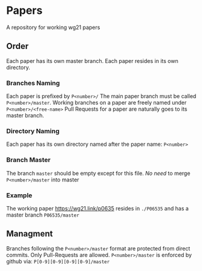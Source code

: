 # Papers
A repository for working wg21 papers

## Order
Each paper has its own master branch.
Each paper resides in its own directory.

### Branches Naming
Each paper is prefixed by `P<number>/`
The main paper branch must be called `P<number>/master`.
Working branches on a paper are freely named under `P<number>/<free-name>`
Pull Requests for a paper are naturally goes to its master branch.

### Directory Naming
Each paper has its own directory named after the paper name: `P<number>`

### Branch Master
The branch `master` should be empty except for this file.
*No need* to merge `P<number>/master` into master

### Example
The working paper https://wg21.link/p0635 resides in `./P06535` and 
has a master branch `P06535/master`

## Managment
Branches following the `P<number>/master` format are protected from direct commits. Only Pull-Requests are allowed.
`P<number>/master` is enforced by github via: `P[0-9][0-9][0-9][0-9]/master`
